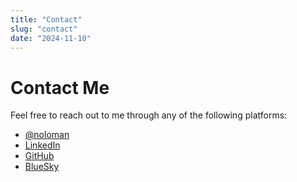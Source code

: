 ```yaml
---
title: "Contact"
slug: "contact"
date: "2024-11-10"
---
```


# Contact Me

Feel free to reach out to me through any of the following platforms:

- [@noloman](https://www.x.com/noloman)
- [LinkedIn](https://www.linkedin.com/in/manulorenzo)
- [GitHub](https://github.com/noloman)
- [BlueSky](https://bsky.app/profile/noloman.bsky.social)
